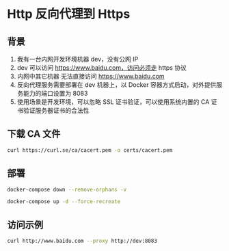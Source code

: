 # Http 反向代理到 Https

## 背景

1. 我有一台内网开发环境机器 dev，没有公网 IP
2. dev 可以访问 https://www.baidu.com，访问必须走 https 协议
3. 内网中其它机器 无法直接访问 https://www.baidu.com
4. 反向代理服务需要部署在 dev 机器上，以 Docker 容器方式启动，对外提供服务能力的端口设置为 8083
5. 使用场景是开发环境，可以忽略 SSL 证书验证，可以使用系统内置的 CA 证书验证服务器证书的合法性

## 下载 CA 文件

```bash
curl https://curl.se/ca/cacert.pem -o certs/cacert.pem
```

## 部署

```bash
docker-compose down --remove-orphans -v

docker-compose up -d --force-recreate
```

## 访问示例

```bash
curl http://www.baidu.com --proxy http://dev:8083
```
